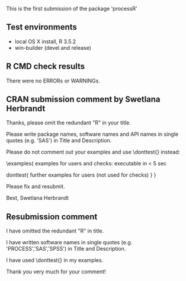 This is the first submission of the package 'processR'

## Test environments
* local OS X install, R 3.5.2
* win-builder (devel and release)

## R CMD check results
There were no ERRORs or WARNINGs.

## CRAN submission comment by Swetlana Herbrandt

Thanks, please omit the redundant "R" in your title.

Please write package names, software names and API names in single quotes (e.g. 'SAS') in Title and Description.

Please do not comment out your examples and use \donttest{} instead:

\examples{
  examples for users and checks:
  executable in < 5 sec

  donttest{
      further examples for users (not used for checks)
  }
}


Please fix and resubmit.

Best,
Swetlana Herbrandt

## Resubmission comment

I have omitted the redundant "R" in title.

I have written software names in single quotes (e.g. 'PROCESS','SAS','SPSS') in Title and Description.

I have used \donttest{} in my examples.

Thank you very much for your comment!
